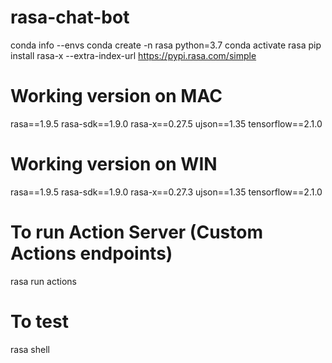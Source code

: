 # rasa-chat-bot

conda info --envs
conda create -n rasa python=3.7
conda activate rasa
pip install rasa-x --extra-index-url https://pypi.rasa.com/simple

# Working version on MAC
rasa==1.9.5
rasa-sdk==1.9.0
rasa-x==0.27.5
ujson==1.35
tensorflow==2.1.0

# Working version on WIN
rasa==1.9.5
rasa-sdk==1.9.0
rasa-x==0.27.3
ujson==1.35
tensorflow==2.1.0

# To run Action Server (Custom Actions endpoints)
rasa run actions
# To test
rasa shell
